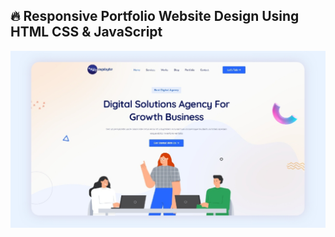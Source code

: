 <h2>🔥 Responsive Portfolio Website Design Using HTML CSS & JavaScript</h2>

<img src="https://raw.githubusercontent.com/maidul-bappy/agency-portfolio/master/Preview.jpg" alt="Digibyte" border="0" max-width='50%'>